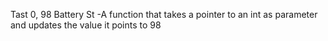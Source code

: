 Tast 0, 98 Battery St
-A function that takes a pointer to an int as parameter and updates the value it points to 98
